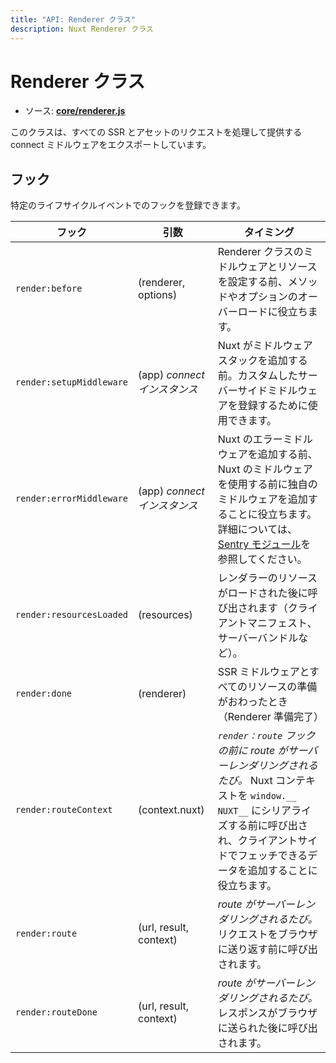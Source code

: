 ```yaml
---
title: "API: Renderer クラス"
description: Nuxt Renderer クラス
---
```


# Renderer クラス

- ソース: **[core/renderer.js](https://github.com/nuxt/nuxt.js/tree/dev/packages/core/src/renderer.js)**

このクラスは、すべての SSR とアセットのリクエストを処理して提供する connect ミドルウェアをエクスポートしています。

## フック

特定のライフサイクルイベントでのフックを登録できます。

フック                      | 引数                       | タイミング
--------------------------|---------------------------|--------------------------------------------------------------------------------------------------------------------------------------------------------------------------------------------------------------
 `render:before`          | (renderer, options)       | Renderer クラスのミドルウェアとリソースを設定する前、メソッドやオプションのオーバーロードに役立ちます。
 `render:setupMiddleware` | (app) *connect インスタンス* | Nuxt がミドルウェアスタックを追加する前。カスタムしたサーバーサイドミドルウェアを登録するために使用できます。
 `render:errorMiddleware` | (app) *connect インスタンス* | Nuxt のエラーミドルウェアを追加する前、Nuxt のミドルウェアを使用する前に独自のミドルウェアを追加することに役立ちます。詳細については、[Sentry モジュール](https://github.com/nuxt-community/sentry-module/blob/master/lib/sentry.js)を参照してください。
 `render:resourcesLoaded` | (resources)               | レンダラーのリソースがロードされた後に呼び出されます（クライアントマニフェスト、サーバーバンドルなど）。
 `render:done`            | (renderer)                | SSR ミドルウェアとすべてのリソースの準備がおわったとき（Renderer 準備完了）
 `render:routeContext`    | (context.nuxt)            | *`render：route` フックの前に route がサーバーレンダリングされるたび。* Nuxt コンテキストを `window.__ NUXT__` にシリアライズする前に呼び出され、クライアントサイドでフェッチできるデータを追加することに役立ちます。
 `render:route`           | (url, result, context)    | *route がサーバーレンダリングされるたび。* リクエストをブラウザに送り返す前に呼び出されます。
 `render:routeDone`       | (url, result, context)    | *route がサーバーレンダリングされるたび。* レスポンスがブラウザに送られた後に呼び出されます。
